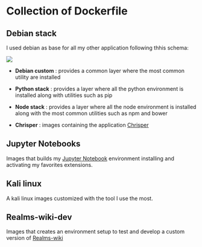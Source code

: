 # Collection of Dockerfile

## Debian stack
I used debian as base for all my other application following thhis schema:

<img src="https://github.com/Seba0691/Dockerfiles/raw/master/docker_arch.png">

- **Debian custom** : provides a common layer where the most common utility are installed

- **Python stack** : provides a layer where all the python environment is installed along with utilities such as pip 

- **Node stack** : provides a layer where all the node environment is installed along with the most common utilities such as npm and bower 

- **Chrisper** : images containing the application [Chrisper](https://github.com/invernizzi/Chrisper)

## Jupyter Notebooks
Images that builds my [Jupyter Notebook](https://hub.docker.com/r/phate/jupyter_notebook_custom/) environment installing and activating my favorites extensions.

## Kali linux
A kali linux images customized with the tool I use the most.


## Realms-wiki-dev
Images that creates an environment setup to test and develop a custom version of [Realms-wiki](https://github.com/scragg0x/realms-wiki)